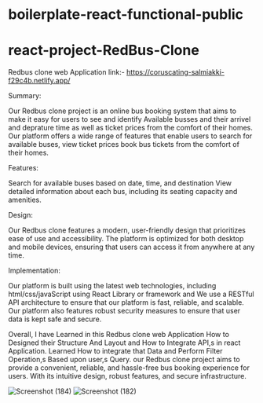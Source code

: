 # boilerplate-react-functional-public

# react-project-RedBus-Clone
Redbus clone web Application link:- https://coruscating-salmiakki-f29c4b.netlify.app/

Summary:

Our Redbus clone project is an online bus booking system that aims to make it easy for users to see and identify Available busses and their arrivel and deprature time as well as ticket prices from the comfort of their homes.
Our platform offers a wide range of features that enable users to search for available buses, view ticket prices book bus tickets from the comfort of their homes.

Features:

Search for available buses based on date, time, and destination
View detailed information about each bus, including its seating capacity and amenities.

Design:

Our Redbus clone features a modern, user-friendly design that prioritizes ease of use and accessibility. The platform is optimized for both desktop and mobile devices, ensuring that users can access it from anywhere at any time.

Implementation:

Our platform is built using the latest web technologies, including html/css/javaScript using React Library or framework and We use a RESTful API architecture to ensure that our platform is fast, reliable, and scalable. Our platform also features robust security measures to ensure that user data is kept safe and secure.

Overall,
I have Learned in this Redbus clone web Application How to Designed their Structure And Layout and How to Integrate API,s  in react Application.
Learned How to integrate that Data and Perform Filter Operation,s Based upon user,s Query.
our Redbus clone project aims to provide a convenient, reliable, and hassle-free bus booking experience for users. With its intuitive design, robust features, and secure infrastructure.

![Screenshot (184)](https://github.com/2044kautik/Redbus-Clone---React-Project---g89h5u437e78/assets/111452796/ccd21143-d989-439a-8a1b-ec00986d125e)
![Screenshot (182)](https://github.com/2044kautik/Redbus-Clone---React-Project---g89h5u437e78/assets/111452796/ed35d70c-d2cc-4109-8830-295c221f9301)








